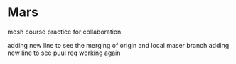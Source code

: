 # Mars
mosh course practice for collaboration

adding new line to see the merging of origin and local maser branch
 adding new line to see puul req working again
 

